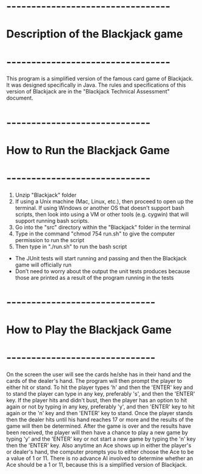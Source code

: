# ---------------------------------
# Description of the Blackjack game
# ---------------------------------

This program is a simplified version of the famous card game of Blackjack. It was designed specifically in Java. The rules and specifications of this version of Blackjack are in the "Blackjack Technical Assessment" document.

# -----------------------------
# How to Run the Blackjack Game
# -----------------------------

1) Unzip "Blackjack" folder
2) If using a Unix machine (Mac, Linux, etc.), then proceed to open up the terminal. If using Windows or another OS that doesn't support bash scripts, then look into using a VM or other tools (e.g. cygwin) that will support running bash scripts. 
3) Go into the "src" directory within the "Blackjack" folder in the terminal
4) Type in the command "chmod 754 run.sh" to give the computer permission to run the script
5) Then type in "./run.sh" to run the bash script
- The JUnit tests will start running and passing and then the Blackjack game will officially run
- Don’t need to worry about the output the unit tests produces because those are printed as a result of the program running in the tests

# ------------------------------
# How to Play the Blackjack Game
# ------------------------------

On the screen the user will see the cards he/she has in their hand and the cards of the dealer's hand. The program will then prompt the player to either hit or stand. To hit the player types 'h' and then the 'ENTER' key and to stand the player can type in any key, preferably 's', and then the 'ENTER' key. If the player hits and didn't bust, then the player has an option to hit again or not by typing in any key, preferably 'y', and then 'ENTER' key to hit again or the 'n' key and then 'ENTER' key to stand. Once the player stands then the dealer hits until his hand reaches 17 or more and the results of the game will then be determined. After the game is over and the results have been received, the player will then have a chance to play a new game by typing 'y' and the 'ENTER' key or not start a new game by typing the 'n' key then the 'ENTER' key. Also anytime an Ace shows up in either the player's or dealer's hand, the computer prompts you to either choose the Ace to be a value of 1 or 11. There is no advance AI involved to determine whether an Ace should be a 1 or 11, because this is a simplified version of Blackjack.
